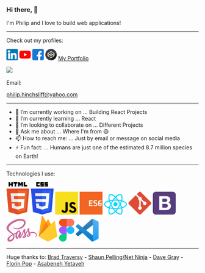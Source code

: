 ### Hi there, 👋

I'm Philip and I love to build web applications! 

---

Check out my profiles:

[<img src="/assets/linkedin.png" width="30">](https://www.linkedin.com/in/philip-hinchsliff/)  [<img src="/assets/youtube.png" width="30">](https://www.youtube.com/channel/UCjHdpf8Osw8L3yqh67-4YVg)  [<img src="/assets/facebook.png" width="30">](https://www.facebook.com/philiphinchsliff/)  [<img src="/assets/codepen.png" width="30">](https://codepen.io/neo90sr)  [My Portfolio](https://philhinchportfolio.netlify.app/)

![](https://komarev.com/ghpvc/?username=philipHinch&color=blueviolet)


Email:

philip.hinchsliff@yahoo.com

---

- 🔭 I’m currently working on ... Building React Projects
- 🌱 I’m currently learning ... React
- 👯 I’m looking to collaborate on ... Different Projects
- 💬 Ask me about ... Where I'm from :smiley:
- 📫 How to reach me: ... Just by email or message on social media 
- ⚡ Fun fact: ... Humans are just one of the estimated 8.7 million species on Earth!

---

Technologies I use:

<img src="/assets/htmllogo.svg" width="60" title="HTML 5"> <img src="/assets/csslogo.svg" width="60" title="CSS 3"> <img src="/assets/jslogo.svg" width="60" title="JavaScript"> <img src="/assets/es6logo.svg" width="60" title="ES6"> <img src="/assets/react.svg" width="60" title="React"> <img src="/assets/gitlogo.png" width="60" title="Git"> <img src="/assets/bootstraplogo.svg" width="60" title="Bootstrap 5"> <img src="/assets/sasslogo.svg" width="80" title="Sass"> <img src="/assets/firebase.svg" width="50" title="Firebase"> <img src="/assets/figmalogo.svg" width="40" title="Figma"> <img src="/assets/vscodelogo.svg" width="60" title="VS Code">

---

Huge thanks to: [Brad Traversy](https://github.com/bradtraversy) - [Shaun Pelling/Net Ninja](https://github.com/iamshaunjp) - [Dave Gray](https://github.com/gitdagray) - [Florin Pop](https://github.com/florinpop17) - [Asabeneh Yetayeh](https://github.com/Asabeneh)






